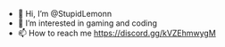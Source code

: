 - 👋 Hi, I’m @StupidLemonn
- 👀 I’m interested in gaming and coding
- 📫 How to reach me https://discord.gg/kVZEhmwygM

<!---
StupidLemonn/StupidLemonn is a ✨ special ✨ repository because its `README.md` (this file) appears on your GitHub profile.
You can click the Preview link to take a look at your changes.
--->
